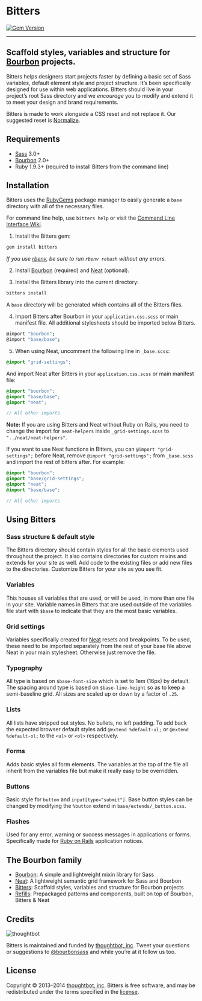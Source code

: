 # Bitters

[![Gem Version](http://img.shields.io/gem/v/bitters.svg?style=flat)](https://rubygems.org/gems/bitters)

***

## Scaffold styles, variables and structure for [Bourbon](http://bourbon.io) projects.

Bitters helps designers start projects faster by defining a basic set of Sass variables, default element style and project structure. It’s been specifically designed for use within web applications. Bitters should live in your project’s root Sass directory and we *encourage* you to modify and extend it to meet your design and brand requirements.

Bitters is made to work alongside a CSS reset and not replace it. Our suggested reset is [Normalize](http://necolas.github.io/normalize.css).

## Requirements

- [Sass](https://github.com/sass/sass) 3.0+
- [Bourbon](https://github.com/thoughtbot/bourbon) 2.0+
- Ruby 1.9.3+ (required to install Bitters from the command line)

## Installation

Bitters uses the [RubyGems](https://rubygems.org) package manager to easily generate a `base` directory with all of the necessary files.

For command line help, use `bitters help` or visit the [Command Line Interface Wiki](https://github.com/thoughtbot/bitters/wiki/Command-Line-Interface).

1. Install the Bitters gem:

  ```bash
  gem install bitters
  ```

  *If you use [rbenv](https://github.com/sstephenson/rbenv), be sure to run `rbenv rehash` without any errors.*

2. Install [Bourbon](https://github.com/thoughtbot/bourbon#installation) (required) and [Neat](https://github.com/thoughtbot/neat#installation) (optional).

3. Install the Bitters library into the current directory:

  ```bash
  bitters install
  ```

  A `base` directory will be generated which contains all of the Bitters files.

4. Import Bitters after Bourbon in your `application.css.scss` or main manifest file. All additional stylesheets should be imported below Bitters.

  ```bash
  @import "bourbon";
  @import "base/base";
  ```

5. When using Neat, uncomment the following line in `_base.scss`:

  ```scss
  @import "grid-settings";
  ```

  And import Neat after Bitters in your `application.css.scss` or main manifest file:

  ```scss
  @import "bourbon";
  @import "base/base";
  @import "neat";

  // All other imports
  ```

  **Note:** If you are using Bitters and Neat without Ruby on Rails, you need to change the import for `neat-helpers` inside `_grid-settings.scss` to `"../neat/neat-helpers"`.

  If you want to use Neat functions in Bitters, you can `@import "grid-settings";` before Neat, remove `@import "grid-settings";` from `_base.scss` and import the rest of bitters after. For example:

  ```scss
  @import "bourbon";
  @import "base/grid-settings";
  @import "neat";
  @import "base/base";

  // All other imports
  ```

## Using Bitters

### Sass structure & default style
The Bitters directory should contain styles for all the basic elements used throughout the project. It also contains directories for custom mixins and extends for your site as well. Add code to the existing files or add new files to the directories. Customize Bitters for your site as you see fit.

### Variables
This houses all variables that are used, or will be used, in more than one file in your site. Variable names in Bitters that are used outside of the variables file start with `$base` to indicate that they are the most basic variables.

### Grid settings
Variables specifically created for [Neat](http://neat.bourbon.io) resets and breakpoints. To be used, these need to be imported separately from the rest of your base file above Neat in your main stylesheet. Otherwise just remove the file.

### Typography
All type is based on `$base-font-size` which is set to 1em (16px) by default. The spacing around type is based on `$base-line-height` so as to keep a semi-baseline grid. All sizes are scaled up or down by a factor of `.25`.

### Lists
All lists have stripped out styles. No bullets, no left padding. To add back the expected browser default styles add `@extend %default-ul;` or `@extend %default-ol;` to the `<ul>` or `<ol>` respectively.

### Forms
Adds basic styles all form elements. The variables at the top of the file all inherit from the variables file but make it really easy to be overridden.

### Buttons
Basic style for `button` and `input[type="submit"]`. Base button styles can be changed by modifying the `%button` extend in `base/extends/_button.scss`.

### Flashes
Used for any error, warning or success messages in applications or forms. Specifically made for [Ruby on Rails](http://rubyonrails.org) application notices.

## The Bourbon family

- [Bourbon](http://bourbon.io): A simple and lightweight mixin library for Sass
- [Neat](http://neat.bourbon.io): A lightweight semantic grid framework for Sass and Bourbon
- [Bitters](http://bitters.bourbon.io): Scaffold styles, variables and structure for Bourbon projects
- [Refills](http://refills.bourbon.io): Prepackaged patterns and components, built on top of Bourbon, Bitters & Neat

## Credits

![thoughtbot](http://thoughtbot.com/images/tm/logo.png)

Bitters is maintained and funded by [thoughtbot, inc](http://thoughtbot.com). Tweet your questions or suggestions to [@bourbonsass](https://twitter.com/bourbonsass) and while you’re at it follow us too.

## License

Copyright © 2013–2014 [thoughtbot, inc](http://thoughtbot.com). Bitters is free software, and may be redistributed under the terms specified in the [license](LICENSE.md).
